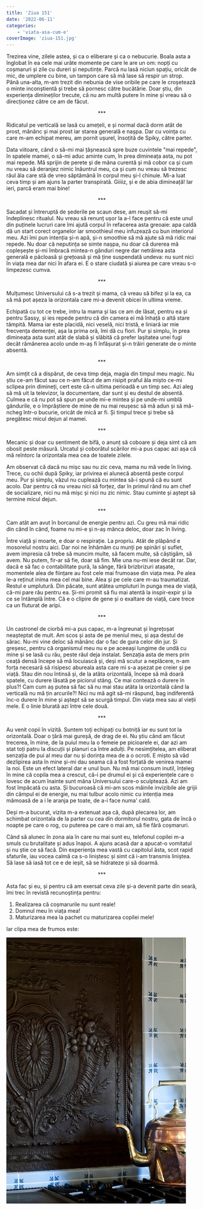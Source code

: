 ```yaml
---
title: 'Ziua 151'
date: '2022-06-11'
categories:
    - 'viata-asa-cum-e'
coverImage: 'ziua-151.jpg'
---
```


Trezirea vine, zilele astea, și ca o eliberare și ca o nebucurie. Boala asta a înglobat în ea cele mai urâte momente pe care le are un om: nopți cu coșmaruri și zile cu dureri și neputințe. Parcă nu lasă niciun spațiu, oricât de mic, de umplere cu bine, un tampon care să mă lase să respir un strop. Până una-alta, m-am trezit din nebunia de vise oribile pe care le croșetează o minte inconștientă și trebe să pornesc către bucătărie. Doar știu, din experiența dimineților trecute, că nu am multă putere în mine și vreau să o direcționez către ce am de făcut.

<p style="text-align: center;">***</p>

Ridicatul pe verticală se lasă cu amețeli, e și normal dacă dorm atât de prost, mănânc și mai prost iar starea generală e nașpa. Dar cu voința cu care m-am echipat mereu, am pornit ușurel, însoțită de Spiky, către parter.

Data viitoare, când o să-mi mai țâșnească spre buze cuvintele "mai repede", în spatele mamei, o să-mi aduc aminte cum, în prea dimineața asta, nu pot mai repede. Mă sprijin de perete și de mâna curentă și mă cobor ca și cum nu vreau să deranjez nimic înăuntrul meu, ca și cum nu vreau să trezesc răul ăla care stă de vreo săptămână în corpul meu și-l chinuie. Mi-a luat ceva timp și am ajuns la parter transpirată. Giiiiz, și e de abia dimineață! Iar ieri, parcă eram mai bine!

<p style="text-align: center;">***</p>

Sacadat și întreruptă de șederile pe scaun dese, am reușit să-mi îndeplinesc ritualul. Nu vreau să renunț ușor la a-l face pentru că este unul din puținele lucruri care îmi ajută corpul în refacerea asta greoaie: apa caldă dă un start corect organelor iar smoothieul meu infuzează cu bun interiorul meu. Azi îmi pun intenția și-n apă, și-n smoothie să mă ajute să mă ridic mai repede. Nu doar că neputința se simte nașpa, nu doar că durerea mă copleșește și-mi îmbracă mintea-n gânduri negre dar netrăirea asta generală e pâcloasă și grețoasă și mă ține suspendată undeva: nu sunt nici în viața mea dar nici în afara ei. E o stare ciudată și aiurea pe care vreau s-o limpezesc cumva.

<p style="text-align: center;">***</p>

Mulțumesc Universului că s-a trezit și mama, că vreau să bifez și la ea, ca să mă pot așeza la orizontala care mi-a devenit obicei în ultima vreme.

Echipată cu tot ce trebe, intru la mama și las ce am de lăsat, pentru ea și pentru Sassy, și ies repede pentru că din camera ei mă înhață o altă stare tâmpită. Mama iar este placidă, nici veselă, nici tristă, e liniară iar mie frecvența demenței, așa la prima oră, îmi dă cu fiori. Pur și simplu, în prea dimineața asta sunt atât de slabă și slăbită că prefer lașitatea unei fugi decât rămânerea acolo unde m-aș fi înfășurat și-n trăiri generate de o minte absentă.

<p style="text-align: center;">***</p>

Am simțit că a dispărut, de ceva timp deja, magia din timpul meu magic. Nu știu ce-am făcut sau ce n-am făcut de am risipit praful ăla mișto ce-mi sclipea prin dimineți, cert este că-n ultima perioadă e un timp sec. Azi aleg să mă uit la televizor, la documentare, dar sunt și eu destul de absentă. Culmea e că nu pot să spun pe unde mi-e mintea și pe unde-mi umblă gândurile, e o împrăștiere de mine de nu mai reușesc să mă adun și să mă-ncheg într-o bucurie, oricât de mică ar fi. Și timpul trece și trebe să pregătesc micul dejun al mamei.

<p style="text-align: center;">***</p>

Mecanic și doar cu sentiment de bifă, o anunț să coboare și deja simt că am obosit peste măsură. Urcatul și coborâtul scărilor mi-a pus capac azi așa că mă reîntorc la orizontala mea cea de toatele zilele.

Am observat că dacă nu mișc sau nu zic ceva, mama nu mă vede în living. Trece, cu ochii după Spiky, iar privirea ei alunecă absentă peste corpul meu. Pur și simplu, văzul nu cuplează cu mintea să-i spună că eu sunt acolo. Dar pentru că nu vreau nici să forțez, dar în primul rând nu am chef de socializare, nici nu mă mișc și nici nu zic nimic. Stau cuminte și aștept să termine micul dejun.

<p style="text-align: center;">***</p>

Cam atât am avut în borcanul de energie pentru azi. Cu greu mă mai ridic din când în când, foame nu mi-e și n-aș mânca deloc, doar zac în living.

Între viață și moarte, e doar o respirație. La propriu. Atât de plăpând e mosorelul nostru aici. Dar noi ne înhămăm cu munți pe spinări și suflet, avem impresia că trebe să muncim multe, să facem multe, să câștigăm, să avem. Nu putem, fir-ar să fie, doar să fim. Mie una nu-mi iese decât rar. Dar, dacă e să fac o contabilitate pură, la sânge, fără brizbrizuri atașate, momentele alea de ființare au fost cele mai frumoase din viața mea. Pe alea le-a reținut inima mea cel mai bine. Alea și pe cele care m-au traumatizat. Restul e umplutură. Din păcate, sunt atâtea umpluturi în punga mea de viață, că-mi pare rău pentru ea. Și-mi promit să fiu mai atentă la inspir-expir și la ce se întâmplă între. Că e o clipire de gene și o exaltare de viață, care trece ca un fluturat de aripi.

<p style="text-align: center;">***</p>

Un castronel de ciorbă mi-a pus capac, m-a îngreunat și îngrețoșat neașteptat de mult. Am scos și asta de pe meniul meu, și așa destul de sărac. Nu-mi vine deloc să mănânc dar o fac de gura celor din jur. Și greșesc, pentru că organismul meu nu e pe aceeași lungime de undă cu mine și se lasă cu rău, peste răul deja instalat. Senzația asta de mers prin ceață densă începe să mă locuiască și, deși mă scutur a neplăcere, n-am forța necesară să risipesc abureala asta care mi s-a așezat pe creier și pe viață. Stau din nou întinsă și, de la atâta orizontală, începe să mă doară spatele, cu durere lăsată pe piciorul stâng. Ce mai contează o durere în plus?! Cam cum aș putea să fac să nu mai stau atâta la orizontală când la verticală nu mă țin arcurile?! Nici nu mă agit să-mi răspund, bag indiferentă înc-o durere în mine și aștept să se scurgă timpul. Din viața mea sau al vieții mele. E o linie blurată azi între cele două.

<p style="text-align: center;">***</p>

Au venit copii în vizită. Suntem toți echipați cu botniță iar eu sunt tot la orizontală. Doar o țâră mai gureșă, de drag de ei. Nu știu când am făcut trecerea, în mine, de la puiul meu la o femeie pe picioarele ei, dar azi am stat toți patru la discuții și planuri ca între adulți. Pe nesimțitelea, am eliberat senzația de pui al meu dar nu și dorința mea de a o ocroti. E mișto să văd dezlipirea asta în mine și-mi dau seama că a fost forțată de venirea mamei la noi. Este un efect lateral dar e unul bun. Nu mă mai consum inutil, înțeleg în mine că copila mea a crescut, că-i pe drumul ei și că experiențele care o lovesc de acum înainte sunt mâna Universului care-o sculptează. Azi am fost împăcată cu asta. Și bucuroasă că mi-am scos mâinile invizibile ale grijii din câmpul ei de energie, nu mai tulbur acolo nimic cu intenția mea mămoasă de a i le aranja pe toate, de a-i face numa' cald.

Deși m-a bucurat, vizita m-a extenuat așa că, după plecarea lor, am schimbat orizontala de la parter cu cea din dormitorul nostru, gata de încă o noapte pe care o rog, cu puterea pe care o mai am, să fie fără coșmaruri.

Când să alunec în zona aia în care nu mai sunt eu, telefonul copilei m-a smuls cu brutalitate și adus înapoi. A ajuns acasă dar a apucat-o vomitatul și nu știe ce să facă. Din experiența mea vastă cu capitolul ăsta, scot rapid sfaturile, iau vocea calmă ca s-o liniștesc și simt că i-am transmis liniștea. Să lase să iasă tot ce e de ieșit, să se hidrateze și să doarmă.

<p style="text-align: center;">***</p>

Asta fac și eu, și pentru că am exersat ceva zile și-a devenit parte din seară, îmi trec în revistă recunoștința pentru:

1. Realizarea că coșmarurile nu sunt reale!
2. Domnul meu în viața mea!
3. Maturizarea mea la pachet cu maturizarea copilei mele!

Iar clipa mea de frumos este:

![](images/aragaz.jpeg)
